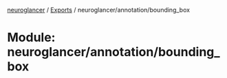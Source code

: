 [neuroglancer](../README.md) / [Exports](../modules.md) / neuroglancer/annotation/bounding\_box

# Module: neuroglancer/annotation/bounding\_box
